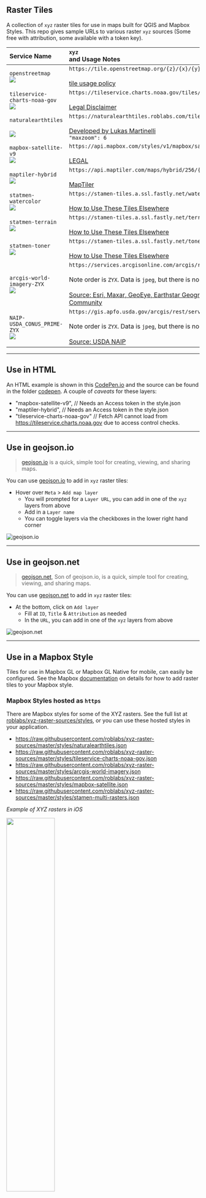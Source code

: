 ## Raster Tiles

A collection of `xyz` raster tiles for use in maps built for QGIS and Mapbox Styles.  This repo gives sample URLs to various raster `xyz` sources (Some free with attribution, some available with a token key).


| Service Name | `xyz` <br> and Usage Notes |
| :-------------  | :------------- |
| `openstreetmap` <br> ![](https://tile.openstreetmap.org/9/89/206.png) | `https://tile.openstreetmap.org/{z}/{x}/{y}.png` <br><br> [tile usage policy](https://operations.osmfoundation.org/policies/tiles/) |
| `tileservice-charts-noaa-gov`   <br> ![](https://tileservice.charts.noaa.gov/tiles/50000_1/9/89/206.png)   | `https://tileservice.charts.noaa.gov/tiles/50000_1/{z}/{x}/{y}.png` <br><br> [Legal Disclaimer](https://tileservice.charts.noaa.gov/tileset.html) |
| `naturalearthtiles` <br><br> ![](https://naturalearthtiles.roblabs.com/tiles/natural_earth_2.raster/2/0/1.png) | `https://naturalearthtiles.roblabs.com/tiles/natural_earth_cross_blended_hypso_shaded_relief.raster/{z}/{x}/{y}.png` <br><br> [Developed by Lukas Martinelli](https://github.com/lukasmartinelli/naturalearthtiles#license)<br>`"maxzoom": 6` |
| `mapbox-satellite-v9`   <br> ![](https://api.mapbox.com/styles/v1/mapbox/satellite-v9/tiles/256/9/89/206?access_token=pk.eyJ1Ijoicm9ibGFicyIsImEiOiJwVlg0cnZnIn0.yhekddtKwZohGoORaWjqIw)   | `https://api.mapbox.com/styles/v1/mapbox/satellite-v9/tiles/256/{z}/{x}/{y}@2x?access_token=MAPBOX_TOKEN_HERE` <br><br> [LEGAL](https://www.mapbox.com/legal/tos/) |
| `maptiler-hybrid`   <br> ![](https://api.maptiler.com/maps/hybrid/256/9/89/206.jpg?key=BXYgFRiYbzi5zO17YRpY)   | `https://api.maptiler.com/maps/hybrid/256/{z}/{x}/{y}@2x.jpg?key=MAPTILER_TOKEN_HERE` <br><br> [MapTiler](https://www.maptiler.com/copyright/) |
| `statmen-watercolor`   <br> ![](https://stamen-tiles.a.ssl.fastly.net/watercolor/9/89/206.jpg)   | `https://stamen-tiles.a.ssl.fastly.net/watercolor/{z}/{x}/{y}.jpg` <br><br> [How to Use These Tiles Elsewhere](http://maps.stamen.com/#watercolor/11/32.7134/-117.2059) |
| `statmen-terrain`   <br> ![](https://stamen-tiles.a.ssl.fastly.net/terrain/9/89/206.jpg)   | `https://stamen-tiles.a.ssl.fastly.net/terrain/{z}/{x}/{y}.jpg` <br><br> [How to Use These Tiles Elsewhere](http://maps.stamen.com/#terrain/11/32.7134/-117.2059) |
| `statmen-toner`   <br> ![](https://stamen-tiles.a.ssl.fastly.net/toner/9/89/206.png)   | `https://stamen-tiles.a.ssl.fastly.net/toner/{z}/{x}/{y}.png` <br><br>  [How to Use These Tiles Elsewhere](http://maps.stamen.com/#toner/11/32.7134/-117.2059) |
| `arcgis-world-imagery-ZYX`   <br> ![](https://services.arcgisonline.com/arcgis/rest/services/World_Imagery/MapServer/tile/9/206/89)   | `https://services.arcgisonline.com/arcgis/rest/services/World_Imagery/MapServer/tile/{z}/{y}/{x}` <br><br>  Note order is `ZYX`.  Data is `jpeg`, but there is no extension in the template URL.  `maxzoom = 17` <br><br> <a target='_blank' href='https://services.arcgisonline.com/ArcGIS/rest/services/World_Imagery/MapServer'>Source: Esri, Maxar, GeoEye, Earthstar Geographics, CNES/Airbus DS, USDA, USGS, AeroGRID, IGN, and the GIS User Community</a> |
| `NAIP-USDA_CONUS_PRIME-ZYX`   <br> ![](https://gis.apfo.usda.gov/arcgis/rest/services/NAIP/USDA_CONUS_PRIME/ImageServer/tile/9/206/89)   | `https://gis.apfo.usda.gov/arcgis/rest/services/NAIP/USDA_CONUS_PRIME/ImageServer/tile/{z}/{y}/{x}` <br><br>  Note order is `ZYX`.  Data is `jpeg`, but there is no extension in the template URL.  `maxzoom = 17` <br><br> <a target='_blank' href='https://gis.apfo.usda.gov/arcgis/rest/services/NAIP/USDA_CONUS_PRIME/ImageServer'>Source: USDA NAIP</a> |

---

## Use in HTML

An HTML example is shown in this [CodePen.io](https://codepen.io/roblabs/full/JjXXMLz) and the source can be found in the folder [codepen](./codepen).   A couple of *caveats* for these layers:

* "mapbox-satellite-v9",  // Needs an Access token in the style.json
* "maptiler-hybrid",  // Needs an Access token in the style.json
* "tileservice-charts-noaa-gov"  // Fetch API cannot load from https://tileservice.charts.noaa.gov due to access control checks.

---

## Use in geojson.io

> [geojson.io](https://geojson.io) is a quick, simple tool for creating, viewing, and sharing maps.

You can use [geojson.io](https://geojson.io) to add in `xyz` raster tiles:

* Hover over `Meta` > `Add map layer`
  * You will prompted for a `Layer URL`, you can add in one of the `xyz` layers from above
  * Add in a `Layer name`
  * You can toggle layers via the checkboxes in the lower right hand corner

![geojson.io](https://user-images.githubusercontent.com/118112/89742168-624ffb80-da4c-11ea-9a9f-8a8e6ce786b0.gif)

---   

## Use in geojson.net

> [geojson.net](https://geojson.net), Son of geojson.io, is a quick, simple tool for creating, viewing, and sharing maps.   

You can use [geojson.net](https://geojson.net) to add in `xyz` raster tiles:

* At the bottom, click on `Add layer`
  * Fill at `ID`, `Title` & `Attribution` as needed
  * In the `URL`, you can add in one of the `xyz` layers from above

![geojson.net](https://user-images.githubusercontent.com/118112/89742169-654aec00-da4c-11ea-9eff-cdc610233409.gif)

---

## Use in a Mapbox Style

Tiles for use in Mapbox GL or Mapbox GL Native for mobile, can easily be configured.  See the Mapbox [documentation](https://docs.mapbox.com/mapbox-gl-js/style-spec/sources/#raster) on details for how to add raster tiles to your Mapbox style.

### Mapbox Styles hosted as `https`

There are Mapbox styles for some of the XYZ rasters.  See the full list at [roblabs/xyz-raster-sources/styles](https://github.com/roblabs/xyz-raster-sources/tree/master/styles), or you can use these hosted styles in your application.

* https://raw.githubusercontent.com/roblabs/xyz-raster-sources/master/styles/naturalearthtiles.json
* https://raw.githubusercontent.com/roblabs/xyz-raster-sources/master/styles/tileservice-charts-noaa-gov.json
* https://raw.githubusercontent.com/roblabs/xyz-raster-sources/master/styles/arcgis-world-imagery.json
* https://raw.githubusercontent.com/roblabs/xyz-raster-sources/master/styles/mapbox-satellite.json
* https://raw.githubusercontent.com/roblabs/xyz-raster-sources/master/styles/stamen-multi-rasters.json

*Example of XYZ rasters in iOS*

<img src="https://user-images.githubusercontent.com/118112/135372760-578dfe9a-4688-4fb1-a69f-58f05de34225.gif" width=50%>

### Soft Proofing Tiles

You can Soft Proof your tiles before they are installed into mobile by using [Tileserver GL](https://github.com/maptiler/tileserver-gl#readme).  See the file


```
alias tsgl='docker run --rm -it -v "$(pwd)":/data -p 8081:80 maptiler/tileserver-gl --no-cors --verbose'
```

---

## Use in QGIS

This tiles can easily be pulled into QGIS.

From the QGIS [documentation](https://docs.qgis.org/3.10/en/docs/user_manual/managing_data_source/opening_data.html#using-xyz-tile-services) site:  

> You can add other services that use the XYZ Tile protocol by choosing New Connection in the XYZ Tiles context menu (right-click to open).

![](https://docs.qgis.org/3.10/en/_images/xyz_tiles_dialog_osm.png)
